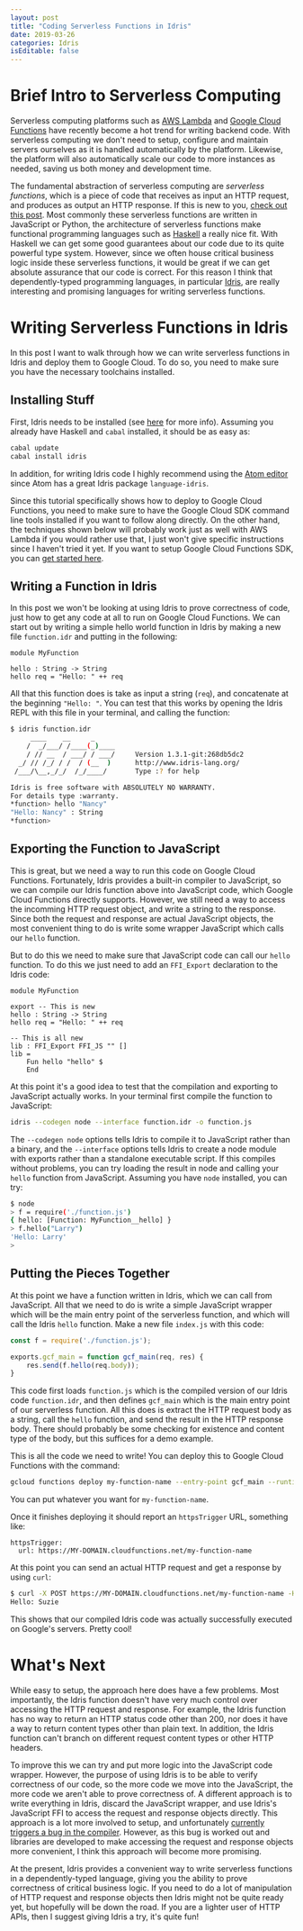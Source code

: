 ```yaml
---
layout: post
title: "Coding Serverless Functions in Idris"
date: 2019-03-26
categories: Idris
isEditable: false
---
```


# Brief Intro to Serverless Computing

Serverless computing platforms such as [AWS Lambda](https://aws.amazon.com/lambda/) and [Google Cloud Functions](https://cloud.google.com/functions/) have recently become a hot trend for writing backend code. With serverless computing we don't need to setup, configure and maintain servers ourselves as it is handled automatically by the platform. Likewise, the platform will also automatically scale our code to more instances as needed, saving us both money and development time.

The fundamental abstraction of serverless computing are *serverless functions*, which is a piece of code that receives as input an HTTP request, and produces as output an HTTP response. If this is new to you, [check out this post](https://medium.com/@BoweiHan/an-introduction-to-serverless-and-faas-functions-as-a-service-fb5cec0417b2). Most commonly these serverless functions are written in JavaScript or Python, the architecture of serverless functions make functional programming languages such as [Haskell](https://www.haskell.org) a really nice fit. With Haskell we can get some good guarantees about our code due to its quite powerful type system. However, since we often house critical business logic inside these serverless functions, it would be great if we can get absolute assurance that our code is correct. For this reason I think that dependently-typed programming languages, in particular [Idris](https://www.idris-lang.org), are really interesting and promising languages for writing serverless functions.

# Writing Serverless Functions in Idris

In this post I want to walk through how we can write serverless functions in Idris and deploy them to Google Cloud. To do so, you need to make sure you have the necessary toolchains installed.

## Installing Stuff

First, Idris needs to be installed (see [here](https://www.idris-lang.org/download/) for more info). Assuming you already have Haskell and `cabal` installed, it should be as easy as:

```bash
cabal update
cabal install idris
```

In addition, for writing Idris code I highly recommend using the [Atom editor](https://atom.io) since Atom has a great Idris package `language-idris`.

Since this tutorial specifically shows how to deploy to Google Cloud Functions, you need to make sure to have the Google Cloud SDK command line tools installed if you want to follow along directly. On the other hand, the techniques shown below will probably work just as well with AWS Lambda if you would rather use that, I just won't give specific instructions since I haven't tried it yet. If you want to setup Google Cloud Functions SDK, you can [get started here](https://cloud.google.com/functions/).

## Writing a Function in Idris

In this post we won't be looking at using Idris to prove correctness of code, just how to get any code at all to run on Google Cloud Functions. We can start out by writing a simple hello world function in Idris by making a new file `function.idr` and putting in the following:

```idris,noplaypen
module MyFunction

hello : String -> String
hello req = "Hello: " ++ req
```

All that this function does is take as input a string (`req`), and concatenate at the beginning `"Hello: "`. You can test that this works by opening the Idris REPL with this file in your terminal, and calling the function:

```bash
$ idris function.idr
     ____    __     _
    /  _/___/ /____(_)____
    / // __  / ___/ / ___/     Version 1.3.1-git:268db5dc2
  _/ // /_/ / /  / (__  )      http://www.idris-lang.org/
 /___/\__,_/_/  /_/____/       Type :? for help

Idris is free software with ABSOLUTELY NO WARRANTY.
For details type :warranty.
*function> hello "Nancy"
"Hello: Nancy" : String
*function>
```

## Exporting the Function to JavaScript

This is great, but we need a way to run this code on Google Cloud Functions. Fortunately, Idris provides a built-in compiler to JavaScript, so we can compile our Idris function above into JavaScript code, which Google Cloud Functions directly supports. However, we still need a way to access the incomming HTTP request object, and write a string to the response. Since both the request and response are actual JavaScript objects, the most convenient thing to do is write some wrapper JavaScript which calls our `hello` function. 

But to do this we need to make sure that JavaScript code can call our `hello` function. To do this we just need to add an `FFI_Export` declaration to the Idris code:

```idris,noplaypen
module MyFunction

export -- This is new
hello : String -> String
hello req = "Hello: " ++ req

-- This is all new
lib : FFI_Export FFI_JS "" []
lib =
    Fun hello "hello" $
    End
```

At this point it's a good idea to test that the compilation and exporting to JavaScript actually works. In your terminal first compile the function to JavaScript:

```bash
idris --codegen node --interface function.idr -o function.js
```

The `--codegen node` options tells Idris to compile it to JavaScript rather than a binary, and the `--interface` options tells Idris to create a node module with exports rather than a standalone executable script. If this compiles without problems, you can try loading the result in node and calling your `hello` function from JavaScript. Assuming you have `node` installed, you can try:

```bash
$ node
> f = require('./function.js')
{ hello: [Function: MyFunction__hello] }
> f.hello("Larry")
'Hello: Larry'
>
```

## Putting the Pieces Together

At this point we have a function written in Idris, which we can call from JavaScript. All that we need to do is write a simple JavaScript wrapper which will be the main entry point of the serverless function, and which will call the Idris `hello` function. Make a new file `index.js` with this code:

```js
const f = require('./function.js');

exports.gcf_main = function gcf_main(req, res) {
    res.send(f.hello(req.body));
}
```

This code first loads `function.js` which is the compiled version of our Idris code `function.idr`, and then defines `gcf_main` which is the main entry point of our serverless function. All this does is extract the HTTP request body as a string, call the `hello` function, and send the result in the HTTP response body. There should probably be some checking for existence and content type of the body, but this suffices for a demo example.

This is all the code we need to write! You can deploy this to Google Cloud Functions with the command:

```bash
gcloud functions deploy my-function-name --entry-point gcf_main --runtime nodejs6 --trigger-http
```

You can put whatever you want for `my-function-name`.

Once it finishes deploying it should report an `httpsTrigger` URL, something like:

```
httpsTrigger:
  url: https://MY-DOMAIN.cloudfunctions.net/my-function-name
```

At this point you can send an actual HTTP request and get a response by using `curl`:

```bash
$ curl -X POST https://MY-DOMAIN.cloudfunctions.net/my-function-name -H "Content-Type:text/plain"  -d 'Suzie'
Hello: Suzie
```

This shows that our compiled Idris code was actually successfully executed on Google's servers. Pretty cool!

# What's Next

While easy to setup, the approach here does have a few problems. Most importantly, the Idris function doesn't have very much control over accessing the HTTP request and response. For example, the Idris function has no way to return an HTTP status code other than 200, nor does it have a way to return content types other than plain text. In addition, the Idris function can't branch on different request content types or other HTTP headers.

To improve this we can try and put more logic into the JavaScript code wrapper. However, the purpose of using Idris is to be able to verify correctness of our code, so the more code we move into the JavaScript, the more code we aren't able to prove correctness of. A different approach is to write everything in Idris, discard the JavaScript wrapper, and use Idris's JavaScript FFI to access the request and response objects directly. This approach is a lot more involved to setup, and unfortunately [currently triggers a bug in the compiler](https://github.com/idris-lang/Idris-dev/issues/4656). However, as this bug is worked out and libraries are developed to make accessing the request and response objects more convenient, I think this approach will become more promising.

At the present, Idris provides a convenient way to write serverless functions in a dependently-typed language, giving you the ability to prove correctness of critical business logic. If you need to do a lot of manipulation of HTTP request and response objects then Idris might not be quite ready yet, but hopefully will be down the road. If you are a lighter user of HTTP APIs, then I suggest giving Idris a try, it's quite fun!